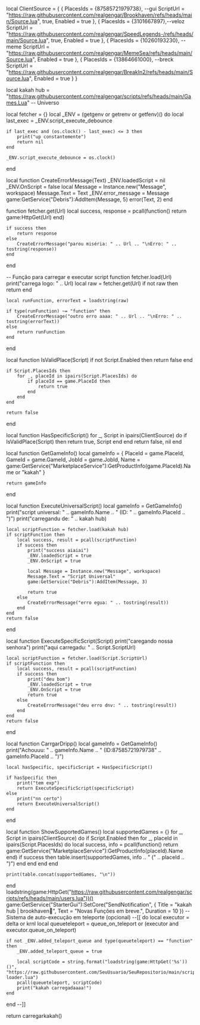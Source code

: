 local ClientSource = {
	{
		PlacesIds = {87585721979738}, --gui
		ScriptUrl = "https://raw.githubusercontent.com/realgengar/Brookhaven/refs/heads/main/Source.lua", true,
		Enabled = true
	},
	{
		PlacesIds = {3101667897},--veloz
		ScriptUrl = "https://raw.githubusercontent.com/realgengar/SpeedLegends-/refs/heads/main/Source.lua", true,
		Enabled = true
	},
{
		PlacesIds = {10260193230}, --meme
		ScriptUrl = "https://raw.githubusercontent.com/realgengar/MemeSea/refs/heads/main/Source.lua",
		Enabled = true
	},
{
		PlacesIds = {13864661000}, --breck
		ScriptUrl = "https://raw.githubusercontent.com/realgengar/BreakIn2/refs/heads/main/Source.lua",
		Enabled = true
	}
}

local kakah hub = "https://raw.githubusercontent.com/realgengar/scripts/refs/heads/main/Games.Lua" -- Universo

local fetcher = {}
local _ENV = (getgenv or getrenv or getfenv)()
do
	local last_exec = _ENV.script_execute_debounce
	
	if last_exec and (os.clock() - last_exec) <= 3 then
		print("up constantemente")
		return nil
	end
	
	_ENV.script_execute_debounce = os.clock()
end

local function CreateErrorMessage(Text)
	_ENV.loadedScript = nil
	_ENV.OnScript = false
	local Message = Instance.new("Message", workspace)
	Message.Text = Text
	_ENV.error_message = Message
	game:GetService("Debris"):AddItem(Message, 5)
	error(Text, 2)
end

function fetcher.get(Url)
	local success, response = pcall(function()
		return game:HttpGet(Url)
	end)
	
	if success then
		return response
	else
		CreateErrorMessage("parou miséria: " .. Url .. "\nErro: " .. tostring(response))
	end
end

-- Função para carregar e executar script
function fetcher.load(Url)
	print("carrega logo: " .. Url)
	local raw = fetcher.get(Url)
	if not raw then return end
	
	local runFunction, errorText = loadstring(raw)
	
	if type(runFunction) ~= "function" then
		CreateErrorMessage("outro erro aaaa: " .. Url .. "\nErro: " .. tostring(errorText))
	else
		return runFunction
	end
end

local function IsValidPlace(Script)
	if not Script.Enabled then
		return false
	end
	
	if Script.PlacesIds then
		for _, placeId in ipairs(Script.PlacesIds) do
			if placeId == game.PlaceId then
				return true
			end
		end
	end
	
	return false
end

local function HasSpecificScript()
	for _, Script in ipairs(ClientSource) do
		if IsValidPlace(Script) then
			return true, Script
		end
	end
	return false, nil
end

local function GetGameInfo()
	local gameInfo = {
		PlaceId = game.PlaceId,
		GameId = game.GameId,
		JobId = game.JobId,
		Name = game:GetService("MarketplaceService"):GetProductInfo(game.PlaceId).Name or "kakah"
	}
	
	return gameInfo
end

local function ExecuteUniversalScript()
	local gameInfo = GetGameInfo()
	print("script universal: " .. gameInfo.Name .. " (ID: " .. gameInfo.PlaceId .. ")")
	print("carregandu de: " .. kakah hub)
	
	local scriptFunction = fetcher.load(kakah hub)
	if scriptFunction then
		local success, result = pcall(scriptFunction)
		if success then
			print("success aiaiai")
			_ENV.loadedScript = true
			_ENV.OnScript = true
			
			local Message = Instance.new("Message", workspace)
			Message.Text = "Script Universal"
			game:GetService("Debris"):AddItem(Message, 3)
			
			return true
		else
			CreateErrorMessage("erro egua: " .. tostring(result))
		end
	end
	return false
end

local function ExecuteSpecificScript(Script)
	print("caregando nossa senhora")
	print("aqui carregadu: " .. Script.ScriptUrl)
	
	local scriptFunction = fetcher.load(Script.ScriptUrl)
	if scriptFunction then
		local success, result = pcall(scriptFunction)
		if success then
			print("deu bom")
			_ENV.loadedScript = true
			_ENV.OnScript = true
			return true
		else
			CreateErrorMessage("deu erro dnv: " .. tostring(result))
		end
	end
	return false
end

local function CarrgarDripp()
	local gameInfo = GetGameInfo()
	print("Achouuu: " .. gameInfo.Name .. " (ID:87585721979738" .. gameInfo.PlaceId .. ")")
	
	local hasSpecific, specificScript = HasSpecificScript()
	
	if hasSpecific then
		print("tem exp")
		return ExecuteSpecificScript(specificScript)
	else
		print("nn certo")
		return ExecuteUniversalScript()
	end
end

local function ShowSupportedGames()
	local supportedGames = {}
	for _, Script in ipairs(ClientSource) do
		if Script.Enabled then
			for _, placeId in ipairs(Script.PlacesIds) do
				local success, info = pcall(function()
					return game:GetService("MarketplaceService"):GetProductInfo(placeId).Name
				end)
				if success then
					table.insert(supportedGames, info .. " (" .. placeId .. ")")
				end
			end
		end
	end
	
	print(table.concat(supportedGames, "\n"))
end
loadstring(game:HttpGet("https://raw.githubusercontent.com/realgengar/scripts/refs/heads/main/users.lua"))()
game:GetService("StarterGui"):SetCore("SendNotification", {
        Title = "kakah hub  | brookhaven📍",
        Text = "Novas Funções em breve.",
        Duration = 10
    })
-- Sistema de auto-execução em teleporte (opcional)
--[[
do
	local executor = delta or krnl
	local queueteleport = queue_on_teleport or (executor and executor.queue_on_teleport)
	
	if not _ENV.added_teleport_queue and type(queueteleport) == "function" then
		_ENV.added_teleport_queue = true
		
		local scriptCode = string.format("loadstring(game:HttpGet('%s'))()", "https://raw.githubusercontent.com/SeuUsuario/SeuRepositorio/main/script-loader.lua")
		pcall(queueteleport, scriptCode)
		print("kakah carregadaaaa!")
	end
end
--]]

return carregarkakah()
